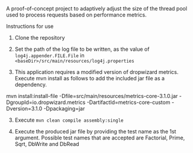 A proof-of-concept project to adaptively adjust the size of the thread pool used to process requests based on performance metrics.

Instructions for use
1. Clone the repository

2. Set the path of the log file to be written, as the value of `log4j.appender.FILE.File` in `<baseDir>/src/main/resources/log4j.properties`

3. This application requires a modified version of dropwizard metrics. Execute mvn install as follows to add the included jar file as a dependency.

mvn install:install-file -Dfile=src/main/resources/metrics-core-3.1.0.jar -DgroupId=io.dropwizard.metrics -DartifactId=metrics-core-custom -Dversion=3.1.0 -Dpackaging=jar

3. Execute `mvn clean compile assembly:single`

4. Execute the produced jar file by providing the test name as the 1st argument. Possible test names that are accepted are Factorial, Prime, Sqrt, DbWrite and DbRead
